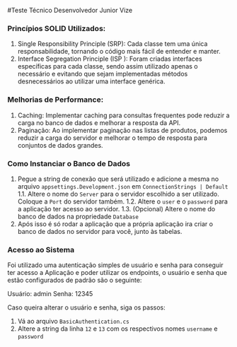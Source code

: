 #Teste Técnico Desenvolvedor Junior Vize

### Princípios SOLID Utilizados:
1. Single Responsibility Principle (SRP): Cada classe tem uma única responsabilidade, tornando o código mais fácil de entender e manter.
2. Interface Segregation Principle (ISP ): Foram criadas interfaces específicas para cada classe, sendo assim utilizado apenas o necessário e evitando que sejam implementadas métodos desnecessários ao utilizar uma interface genérica.

### Melhorias de Performance:
1. Caching: Implementar caching para consultas frequentes pode reduzir a carga no banco de dados e melhorar a resposta da API.
2. Paginação: Ao implementar paginação nas listas de produtos, podemos reduzir a carga do servidor e melhorar o tempo de resposta para conjuntos de dados grandes.

### Como Instanciar o Banco de Dados

1. Pegue a string de conexão que será utilizado e adicione a mesma no arquivo `appsettings.Development.json` em `ConnectionStrings | Default`
 1.1. Altere o nome do `Server` para o servidor escolhido a ser utilizado. Coloque a `Port` do servidor também.
 1.2. Altere o `user` e o `password` para a aplicação ter acesso ao servidor.
 1.3. (Opcional) Altere o nome do banco de dados na propriedade `Database`
2. Após isso é só rodar a aplicação que a própria aplicação ira criar o banco de dados no servidor para você, junto às tabelas.

### Acesso ao Sistema

Foi utilizado uma autenticação simples de usuário e senha para conseguir ter acesso a Aplicação e poder utilizar os endpoints, o usuário e senha que estão configurados de padrão são o seguinte:

Usuário: admin
Senha: 12345

Caso queira alterar o usuário e senha, siga os passos:

1. Vá ao arquivo `BasicAuthentication.cs`
2. Altere a string da linha `12` e `13` com os respectivos nomes `username` e `password`
